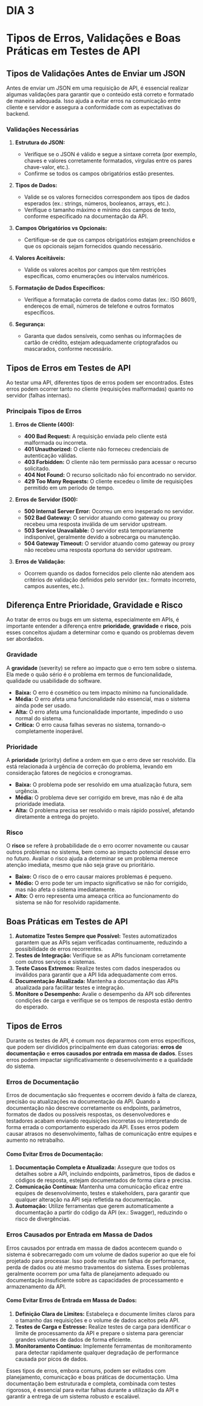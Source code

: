 # DIA 3

# Tipos de Erros, Validações e Boas Práticas em Testes de API

## Tipos de Validações Antes de Enviar um JSON

Antes de enviar um JSON em uma requisição de API, é essencial realizar algumas validações para garantir que o conteúdo está correto e formatado de maneira adequada. Isso ajuda a evitar erros na comunicação entre cliente e servidor e assegura a conformidade com as expectativas do backend.

### Validações Necessárias

1. **Estrutura do JSON:**
   - Verifique se o JSON é válido e segue a sintaxe correta (por exemplo, chaves e valores corretamente formatados, vírgulas entre os pares chave-valor, etc.).
   - Confirme se todos os campos obrigatórios estão presentes.

2. **Tipos de Dados:**
   - Valide se os valores fornecidos correspondem aos tipos de dados esperados (ex.: strings, números, booleanos, arrays, etc.).
   - Verifique o tamanho máximo e mínimo dos campos de texto, conforme especificado na documentação da API.

3. **Campos Obrigatórios vs Opcionais:**
   - Certifique-se de que os campos obrigatórios estejam preenchidos e que os opcionais sejam fornecidos quando necessário.

4. **Valores Aceitáveis:**
   - Valide os valores aceitos por campos que têm restrições específicas, como enumerações ou intervalos numéricos.

5. **Formatação de Dados Específicos:**
   - Verifique a formatação correta de dados como datas (ex.: ISO 8601), endereços de email, números de telefone e outros formatos específicos.

6. **Segurança:**
   - Garanta que dados sensíveis, como senhas ou informações de cartão de crédito, estejam adequadamente criptografados ou mascarados, conforme necessário.

## Tipos de Erros em Testes de API

Ao testar uma API, diferentes tipos de erros podem ser encontrados. Estes erros podem ocorrer tanto no cliente (requisições malformadas) quanto no servidor (falhas internas).

### Principais Tipos de Erros

1. **Erros de Cliente (400):**
   - **400 Bad Request:** A requisição enviada pelo cliente está malformada ou incorreta.
   - **401 Unauthorized:** O cliente não forneceu credenciais de autenticação válidas.
   - **403 Forbidden:** O cliente não tem permissão para acessar o recurso solicitado.
   - **404 Not Found:** O recurso solicitado não foi encontrado no servidor.
   - **429 Too Many Requests:** O cliente excedeu o limite de requisições permitido em um período de tempo.

2. **Erros de Servidor (500):**
   - **500 Internal Server Error:** Ocorreu um erro inesperado no servidor.
   - **502 Bad Gateway:** O servidor atuando como gateway ou proxy recebeu uma resposta inválida de um servidor upstream.
   - **503 Service Unavailable:** O servidor está temporariamente indisponível, geralmente devido a sobrecarga ou manutenção.
   - **504 Gateway Timeout:** O servidor atuando como gateway ou proxy não recebeu uma resposta oportuna do servidor upstream.

3. **Erros de Validação:**
   - Ocorrem quando os dados fornecidos pelo cliente não atendem aos critérios de validação definidos pelo servidor (ex.: formato incorreto, campos ausentes, etc.).

## Diferença Entre Prioridade, Gravidade e Risco

Ao tratar de erros ou bugs em um sistema, especialmente em APIs, é importante entender a diferença entre **prioridade**, **gravidade** e **risco**, pois esses conceitos ajudam a determinar como e quando os problemas devem ser abordados.

### Gravidade

A **gravidade** (severity) se refere ao impacto que o erro tem sobre o sistema. Ela mede o quão sério é o problema em termos de funcionalidade, qualidade ou usabilidade do software.

- **Baixa:** O erro é cosmético ou tem impacto mínimo na funcionalidade.
- **Média:** O erro afeta uma funcionalidade não essencial, mas o sistema ainda pode ser usado.
- **Alta:** O erro afeta uma funcionalidade importante, impedindo o uso normal do sistema.
- **Crítica:** O erro causa falhas severas no sistema, tornando-o completamente inoperável.

### Prioridade

A **prioridade** (priority) define a ordem em que o erro deve ser resolvido. Ela está relacionada à urgência de correção do problema, levando em consideração fatores de negócios e cronogramas.

- **Baixa:** O problema pode ser resolvido em uma atualização futura, sem urgência.
- **Média:** O problema deve ser corrigido em breve, mas não é de alta prioridade imediata.
- **Alta:** O problema precisa ser resolvido o mais rápido possível, afetando diretamente a entrega do projeto.

### Risco

O **risco** se refere à probabilidade de o erro ocorrer novamente ou causar outros problemas no sistema, bem como ao impacto potencial desse erro no futuro. Avaliar o risco ajuda a determinar se um problema merece atenção imediata, mesmo que não seja grave ou prioritário.

- **Baixo:** O risco de o erro causar maiores problemas é pequeno.
- **Médio:** O erro pode ter um impacto significativo se não for corrigido, mas não afeta o sistema imediatamente.
- **Alto:** O erro representa uma ameaça crítica ao funcionamento do sistema se não for resolvido rapidamente.

## Boas Práticas em Testes de API

1. **Automatize Testes Sempre que Possível:** Testes automatizados garantem que as APIs sejam verificadas continuamente, reduzindo a possibilidade de erros recorrentes.
2. **Testes de Integração:** Verifique se as APIs funcionam corretamente com outros serviços e sistemas.
3. **Teste Casos Extremos:** Realize testes com dados inesperados ou inválidos para garantir que a API lida adequadamente com erros.
4. **Documentação Atualizada:** Mantenha a documentação das APIs atualizada para facilitar testes e integração.
5. **Monitore o Desempenho:** Avalie o desempenho da API sob diferentes condições de carga e verifique se os tempos de resposta estão dentro do esperado.

## Tipos de Erros

Durante os testes de API, é comum nos depararmos com erros específicos, que podem ser divididos principalmente em duas categorias: **erros de documentação** e **erros causados por entrada em massa de dados**. Esses erros podem impactar significativamente o desenvolvimento e a qualidade do sistema.

### Erros de Documentação

Erros de documentação são frequentes e ocorrem devido à falta de clareza, precisão ou atualizações na documentação da API. Quando a documentação não descreve corretamente os endpoints, parâmetros, formatos de dados ou possíveis respostas, os desenvolvedores e testadores acabam enviando requisições incorretas ou interpretando de forma errada o comportamento esperado da API. Esses erros podem causar atrasos no desenvolvimento, falhas de comunicação entre equipes e aumento no retrabalho.

#### Como Evitar Erros de Documentação:

1. **Documentação Completa e Atualizada:** Assegure que todos os detalhes sobre a API, incluindo endpoints, parâmetros, tipos de dados e códigos de resposta, estejam documentados de forma clara e precisa.
2. **Comunicação Contínua:** Mantenha uma comunicação eficaz entre equipes de desenvolvimento, testes e stakeholders, para garantir que qualquer alteração na API seja refletida na documentação.
3. **Automação:** Utilize ferramentas que gerem automaticamente a documentação a partir do código da API (ex.: Swagger), reduzindo o risco de divergências.

### Erros Causados por Entrada em Massa de Dados

Erros causados por entrada em massa de dados acontecem quando o sistema é sobrecarregado com um volume de dados superior ao que ele foi projetado para processar. Isso pode resultar em falhas de performance, perda de dados ou até mesmo travamentos do sistema. Esses problemas geralmente ocorrem por uma falta de planejamento adequado ou documentação insuficiente sobre as capacidades de processamento e armazenamento da API.

#### Como Evitar Erros de Entrada em Massa de Dados:

1. **Definição Clara de Limites:** Estabeleça e documente limites claros para o tamanho das requisições e o volume de dados aceitos pela API.
2. **Testes de Carga e Estresse:** Realize testes de carga para identificar o limite de processamento da API e prepare o sistema para gerenciar grandes volumes de dados de forma eficiente.
3. **Monitoramento Contínuo:** Implemente ferramentas de monitoramento para detectar rapidamente qualquer degradação de performance causada por picos de dados.

Esses tipos de erros, embora comuns, podem ser evitados com planejamento, comunicação e boas práticas de documentação. Uma documentação bem estruturada e completa, combinada com testes rigorosos, é essencial para evitar falhas durante a utilização da API e garantir a entrega de um sistema robusto e escalável.

